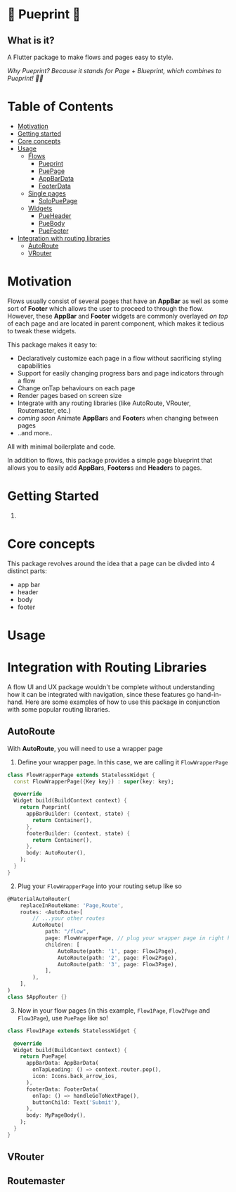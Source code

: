 # 💩 Pueprint 💩

## What is it?

A Flutter package to make flows and pages easy to style.

_Why Pueprint? Because it stands for Page + Blueprint, which combines to Pueprint! 💩💩_

# Table of Contents

- [Motivation](#motivation)
- [Getting started](#getting-started)
- [Core concepts](#core-concepts)
- [Usage](#usage)
  - [Flows](#flows)
    - [Pueprint](#pueprint)
    - [PuePage](#puepage)
    - [AppBarData](#appbardata)
    - [FooterData](#footerdata)
  - [Single pages](#single-pages)
    - [SoloPuePage](#solopuepage)
  - [Widgets](#widgets)
    - [PueHeader](#pueheader)
    - [PueBody](#puebody)
    - [PueFooter](#puefooter)
- [Integration with routing libraries](#integration-with-routing-libraries)
  - [AutoRoute](#autoroute)
  - [VRouter](#vrouter)

# Motivation

Flows usually consist of several pages that have an **AppBar** as well as some sort of **Footer** which allows the user to proceed to through the flow. However, these **AppBar** and **Footer** widgets are commonly overlayed _on top_ of each page and are located in parent component, which makes it tedious to tweak these widgets.

This package makes it easy to:

- Declaratively customize each page in a flow without sacrificing styling capabilities
- Support for easily changing progress bars and page indicators through a flow
- Change onTap behaviours on each page
- Render pages based on screen size
- Integrate with any routing libraries (like AutoRoute, VRouter, Routemaster, etc.)
- _coming soon_ Animate **AppBar**s and **Footer**s when changing between pages
- ..and more..

All with minimal boilerplate and code.

In addition to flows, this package provides a simple page blueprint that allows you to easily add **AppBar**s, **Footers**s and **Header**s to pages.

# Getting Started

1.

# Core concepts

This package revolves around the idea that a page can be divded into 4 distinct parts:

- app bar
- header
- body
- footer

# Usage

# Integration with Routing Libraries

A flow UI and UX package wouldn't be complete without understanding how it can be integrated with navigation, since these features go hand-in-hand. Here are some examples of how to use this package in conjunction with some popular routing libraries.

## AutoRoute

With **AutoRoute**, you will need to use a wrapper page

1. Define your wrapper page. In this case, we are calling it `FlowWrapperPage`

```dart
class FlowWrapperPage extends StatelessWidget {
  const FlowWrapperPage({Key key}) : super(key: key);

  @override
  Widget build(BuildContext context) {
    return Pueprint(
      appBarBuilder: (context, state) {
        return Container(),
      },
      footerBuilder: (context, state) {
        return Container(),
      },
      body: AutoRouter(),
    );
  }
}
```

2. Plug your `FlowWrapperPage` into your routing setup like so

```dart
@MaterialAutoRouter(
    replaceInRouteName: 'Page,Route',
    routes: <AutoRoute>[
        // ...your other routes
        AutoRoute(
            path: "/flow",
            page: FlowWrapperPage, // plug your wrapper page in right here!
            children: [
                AutoRoute(path: '1', page: Flow1Page),
                AutoRoute(path: '2', page: Flow2Page),
                AutoRoute(path: '3', page: Flow3Page),
            ],
        ),
    ],
)
class $AppRouter {}
```

3. Now in your flow pages (in this example, `Flow1Page`, `Flow2Page` and `Flow3Page`), use `PuePage` like so!

```dart
class Flow1Page extends StatelessWidget {

  @override
  Widget build(BuildContext context) {
    return PuePage(
      appBarData: AppBarData(
        onTapLeading: () => context.router.pop(),
        icon: Icons.back_arrow_ios,
      ),
      footerData: FooterData(
        onTap: () => handleGoToNextPage(),
        buttonChild: Text('Submit'),
      ),
      body: MyPageBody(),
    );
  }
}
```

## VRouter

## Routemaster
